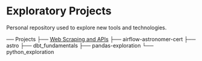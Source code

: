 # Exploratory Projects
Personal repository used to explore new tools and technologies. 

── Projects
    ├── [Web Scraping and APIs](https://github.com/JordanHembling/Projects/tree/master/Web%20Scraping%20and%20APIs)
    ├── airflow-astronomer-cert
    ├── astro
    ├── dbt_fundamentals
    ├── pandas-exploration
    └── python_exploration
